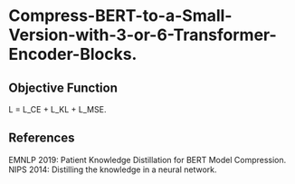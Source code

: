 # Compress-BERT-to-a-Small-Version-with-3-or-6-Transformer-Encoder-Blocks.  
## Objective Function  
L = L_CE + L_KL + L_MSE.
## References  
EMNLP 2019: Patient Knowledge Distillation for BERT Model Compression.  
NIPS 2014: Distilling the knowledge in a neural network. 
